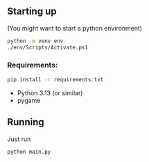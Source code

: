 ## Starting up
(You might want to start a python environment)

```bash
python -m venv env
./env/Scripts/Activate.ps1
```

### Requirements:
```bash
pip install -r requirements.txt
```
 - Python 3.13 (or similar)
 - pygame

## Running

Just run
```bash
python main.py
```
